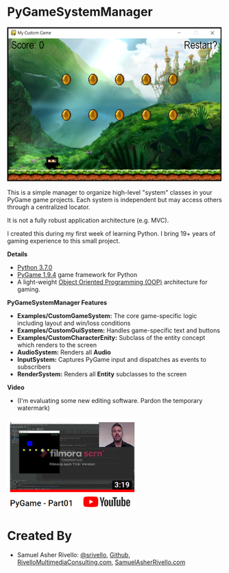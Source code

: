PyGameSystemManager
=============

<img src="https://raw.githubusercontent.com/RivelloMultimediaConsulting/PyGameSystemManager/master/Documentation/PyGameSystemManager_Screenshot01.png" width="500" />
  
This is a simple manager to organize high-level "system" classes in your PyGame game projects. Each system is independent but may access others through a centralized locator. 

It is not a fully robust application architecture (e.g. MVC).

I created this during my first week of learning Python. I bring 19+ years of gaming experience to this small project.

**Details**

* [Python 3.7.0](https://www.python.org/) 
* [PyGame 1.9.4](https://www.pygame.org/) game framework for Python
* A light-weight [Object Oriented Programming (OOP)](https://en.wikipedia.org/wiki/Object-oriented_programming) architecture for gaming.

**PyGameSystemManager Features**

* **Examples/CustomGameSystem:** The core game-specific logic including layout and win/loss conditions
* **Examples/CustomGuiSystem:** Handles game-specific text and buttons
* **Examples/CustomCharacterEnity:** Subclass of the entity concept which renders to the screen
* **AudioSystem:** Renders all **Audio**
* **InputSystem:** Captures PyGame input and dispatches as events to subscribers
* **RenderSystem:** Renders all **Entity** subclasses to the screen

**Video**
* (I'm evaluating some new editing software. Pardon the temporary watermark)

<a href="https://youtu.be/DEeFTcsFk2I">
  <img src="https://raw.githubusercontent.com/RivelloMultimediaConsulting/PyGameSystemManager/master/Documentation/PyGame_Part01_Thumbnail.png" width="300" />
  
</a>
    
Created By
=============

- Samuel Asher Rivello: <a href="https://twitter.com/srivello/">@srivello</a>, <a href="http://www.github.com/RivelloMultimediaConsulting/">Github</a>, <a href="http://RivelloMultimediaConsulting.com/unity/">RivelloMultimediaConsulting.com</a>, <a href="http://www.SamuelAsherRivello.com">SamuelAsherRivello.com</a>

